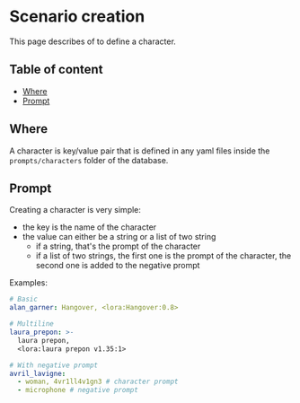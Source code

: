 # Scenario creation

This page describes of to define a character.

## Table of content

  * [Where](#Where)
  * [Prompt](#prompt)

## Where

A character is key/value pair that is defined in any yaml files inside the `prompts/characters` folder of the database.

## Prompt

Creating a character is very simple:
- the key is the name of the character
- the value can either be a string or a list of two string
  - if a string, that's the prompt of the character
  - if a list of two strings, the first one is the prompt of the character, the second one is added to the negative prompt

Examples:
```yaml
# Basic
alan_garner: Hangover, <lora:Hangover:0.8>

# Multiline
laura_prepon: >-
  laura prepon,
  <lora:laura prepon v1.35:1>

# With negative prompt
avril_lavigne:
  - woman, 4vr1ll4v1gn3 # character prompt
  - microphone # negative prompt
```
